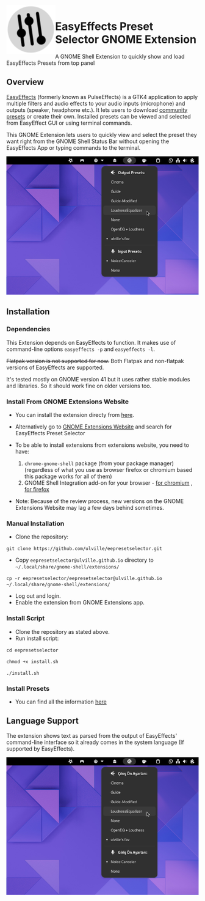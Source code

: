 <img height="128" src="eepresetselector@ulville.github.io/icons/eepresetselector.svg" align="left"/>

# EasyEffects Preset Selector GNOME Extension

A GNOME Shell Extension to quickly show and load EasyEffects Presets from top panel

## Overview

[EasyEffects](https://github.com/wwmm/easyeffects) (formerly known as PulseEffects) is a GTK4 application to apply multiple filters and audio effects to your audio inputs (microphone) and outputs (speaker, headphone etc.). It lets users to download [community presets](https://github.com/wwmm/easyeffects/wiki/Community-presets) or create their own. Installed presets can be viewed and selected from EasyEffect GUI or using terminal commands.

This GNOME Extension lets users to quickly view and select the preset they want right from the GNOME Shell Status Bar without opening the EasyEffects App or typing commands to the terminal.

![Extension](./screenshots/screenshot.png)

## Installation

### Dependencies

This Extension depends on EasyEffects to function. It makes use of command-line options `easyeffects -p` and `easyeffects -l`.

~~Flatpak version is not supported for now.~~ Both Flatpak and non-flatpak versions of EasyEffects are supported.

It's tested mostly on GNOME version 41 but it uses rather stable modules and libraries. So it should work fine on older versions too.

### Install From GNOME Extensions Website

-   You can install the extension directy from [here](https://extensions.gnome.org/extension/4907/easyeffects-preset-selector/).
-   Alternatively go to [GNOME Extensions Website](https://extensions.gnome.org) and search for EasyEffects Preset Selector
-   To be able to install extensions from extensions website, you need to have:
    1. `chrome-gnome-shell` package (from your package manager) (regardless of what you use as browser firefox or chromium based this package works for all of them)
    2. GNOME Shell Integration add-on for your browser - [for chromium](https://chrome.google.com/webstore/detail/gnome-shell-integration/gphhapmejobijbbhgpjhcjognlahblep) , [for firefox](https://addons.mozilla.org/tr/firefox/addon/gnome-shell-integration/)

-   Note: Because of the review process, new versions on the GNOME Extensions Website may lag a few days behind sometimes.

### Manual Installation

-   Clone the repository:

```
git clone https://github.com/ulville/eepresetselector.git
```

-   Copy `eepresetselector@ulville.github.io` directory to `~/.local/share/gnome-shell/extensions/`

```
cp -r eepresetselector/eepresetselector@ulville.github.io ~/.local/share/gnome-shell/extensions/
```

-   Log out and login.
-   Enable the extension from GNOME Extensions app.

### Install Script

-   Clone the repository as stated above.
-   Run install script:

```
cd eepresetselector
```

```
chmod +x install.sh
```

```
./install.sh
```

### Install Presets

-   You can find all the information [here](https://github.com/wwmm/easyeffects/wiki/Community-presets)

## Language Support

The extension shows text as parsed from the output of EasyEffects' command-line interface so it already comes in the system language (If supported by EasyEffects).

![When system language set to Turkish](./screenshots/screenshot-turkish.png)
